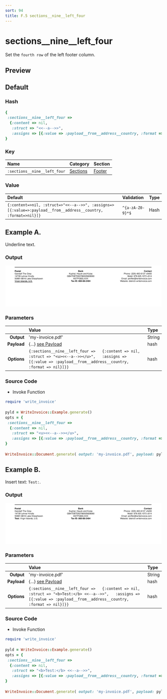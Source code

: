 ```yaml
---
sort: 94
title: F.5 sections__nine__left_four
---
```

# sections__nine__left_four

Set the `fourth row` of the left footer column.


## Preview

<div >
    <canvas id='canvas' search=':sections__nine__left_four' palette='option_detail'></canvas>
</div>
<script src="../assets/js/marker.js"></script>  

 
## Default

### Hash

```ruby
{
 :sections__nine__left_four => 
  {:content => nil,
   :struct => "<<--a-->>",
   :assigns => [{:value => :payload__from__address__country, :format => nil}]}
} 
```

### Key

| **Name** | **Category** | **Section** |
| :--- | :--- | :--- |
| ```:sections__nine__left_four``` |  [Sections](./#sections) | [Footer](/sections/footer) |

### Value



| **Default**| **Validation**| **Type** |
| :--- | :--- | :--- |
| ```{:content=>nil, :struct=>"<<--a-->>", :assigns=>[{:value=>:payload__from__address__country, :format=>nil}]}``` | ```^{a-zA-Z0-9}*$``` | Hash |

## Example A.

Underline text.

### Output

<img src="../assets/images/options/sections__nine__left_four--a.png">



### Parameters

| | **Value** | **Type** |
|------:|:------|:------|
| **Output** | 'my-invoice.pdf' | String |
| **Payload** | {...} [see Payload](../payload) | hash |
| **Options** | ```{:sections__nine__left_four =>   {:content => nil,   :struct => "<u><<--a-->></u>",   :assigns => [{:value => :payload__from__address__country, :format => nil}]}}``` | hash |


### Source Code

* Invoke Function

```ruby
require 'write_invoice'
 
pyld = WriteInvoice::Example.generate()
opts = {
 :sections__nine__left_four => 
  {:content => nil,
   :struct => "<u><<--a-->></u>",
   :assigns => [{:value => :payload__from__address__country, :format => nil}]}
}
 
WriteInvoice::Document.generate( output: 'my-invoice.pdf', payload: pyld, options: opts )

```

## Example B.

Insert text: `Test:`.

### Output

<img src="../assets/images/options/sections__nine__left_four--b.png">



### Parameters

| | **Value** | **Type** |
|------:|:------|:------|
| **Output** | 'my-invoice.pdf' | String |
| **Payload** | {...} [see Payload](../payload) | hash |
| **Options** | ```{:sections__nine__left_four =>   {:content => nil,   :struct => "<b>Test:</b> <<--a-->>",   :assigns => [{:value => :payload__from__address__country, :format => nil}]}}``` | hash |


### Source Code

* Invoke Function

```ruby
require 'write_invoice'
 
pyld = WriteInvoice::Example.generate()
opts = {
 :sections__nine__left_four => 
  {:content => nil,
   :struct => "<b>Test:</b> <<--a-->>",
   :assigns => [{:value => :payload__from__address__country, :format => nil}]}
}
 
WriteInvoice::Document.generate( output: 'my-invoice.pdf', payload: pyld, options: opts )

```

